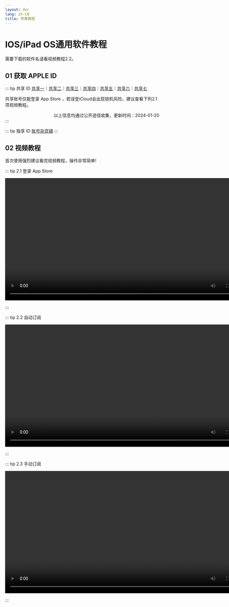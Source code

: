 ```yaml
---
layout: doc
lang: zh-CN
title: 苹果教程
---
```



# IOS/iPad OS通用软件教程

需要下载的软件名请看视频教程2.2。

## 01 获取 APPLE ID

::: tip 共享 ID
[共享一](https://idfree.top)｜[共享二](https://apple.laogoubi.net/s/c7d1e73290a646f2513f6f0b75843b0b)｜[共享三](https://idshare.me)｜[共享四](https://idshare.me)｜[共享五](https://appleid.iossid.com)｜[共享六](https://aunlock.laogoubi.net/s/df4ab9de842ce5f0abefcc560cf504f0)｜[共享七](https://aunlock.laogoubi.net/s/1ddec87e5432ed7d6fb11056bc53fd6a.top)

共享账号仅能登录 App Store ，若误登iCloud会出现锁机风险，建议查看下列2.1项视频教程。

<div style="text-align: right;">以上信息均通过公开途径收集，更新时间：2024-01-20 </div>
:::

::: tip 独享 ID
[账号杂货铺](http://cloud.idid88.com)
:::

## 02 视频教程

首次使用强烈建议看完视频教程，操作非常简单!

::: tip 2.1 登录 App Store

<video controls>
  <source src="./public/v/i/login.webm" type="video/webm" />
</video>

:::

::: tip 2.2 自动订阅

<video controls>
  <source src="./public/v/i/click.webm" type="video/webm" />
</video>

:::

::: tip 2.3 手动订阅

<video controls>
  <source src="./public/v/i/copy.webm" type="video/webm" />
</video>

:::

<style>
  video {
    height: 400px;
    
  }
</style>

<!-- ---
layout: home

hero:
  name: "Hi there!"
  text: "你能在这里找到一些有趣的软件使用教程"
  tagline: My great project tagline
  actions:
    - theme: brand
      text: Markdown Examples
      link: /markdown-examples
    - theme: alt
      text: API Examples
      link: /api-examples

features:
  - title: Feature A
    details: Lorem ipsum dolor sit amet, consectetur adipiscing elit
  - title: Feature B
    details: Lorem ipsum dolor sit amet, consectetur adipiscing elit
  - title: Feature C
    details: Lorem ipsum dolor sit amet, consectetur adipiscing elit
--- -->

